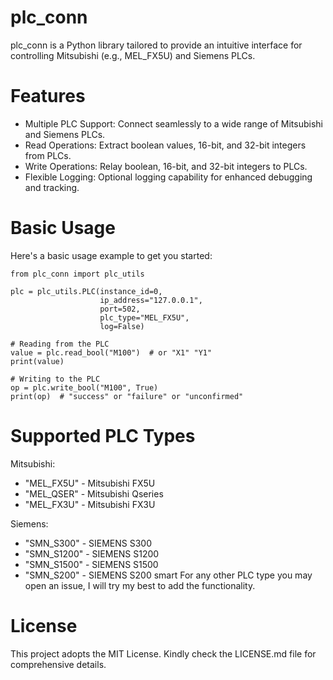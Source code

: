 # plc_conn

plc_conn is a Python library tailored to provide an intuitive interface for controlling Mitsubishi (e.g., MEL_FX5U) and Siemens PLCs.

# Features

- Multiple PLC Support: Connect seamlessly to a wide range of Mitsubishi and Siemens PLCs.
- Read Operations: Extract boolean values, 16-bit, and 32-bit integers from PLCs.
- Write Operations: Relay boolean, 16-bit, and 32-bit integers to PLCs.
- Flexible Logging: Optional logging capability for enhanced debugging and tracking.



# Basic Usage
Here's a basic usage example to get you started:

```
from plc_conn import plc_utils

plc = plc_utils.PLC(instance_id=0,
                    ip_address="127.0.0.1",
                    port=502,
                    plc_type="MEL_FX5U",
                    log=False)

# Reading from the PLC
value = plc.read_bool("M100")  # or "X1" "Y1"
print(value)

# Writing to the PLC
op = plc.write_bool("M100", True)
print(op)  # "success" or "failure" or "unconfirmed"
```

# Supported PLC Types
Mitsubishi:
- "MEL_FX5U" - Mitsubishi FX5U
- "MEL_QSER" - Mitsubishi Qseries
- "MEL_FX3U" - Mitsubishi FX3U
  
Siemens:
- "SMN_S300" - SIEMENS S300
- "SMN_S1200" - SIEMENS S1200
- "SMN_S1500" - SIEMENS S1500
- "SMN_S200" - SIEMENS S200 smart
For any other PLC type you may open an issue, I will try my best to add the functionality.

# License
This project adopts the MIT License. Kindly check the LICENSE.md file for comprehensive details.

